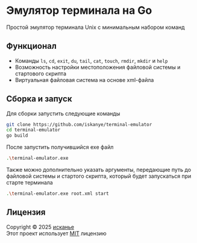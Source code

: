 
# Эмулятор терминала на Go

Простой эмулятор терминала Unix с минимальным набором команд

## Функционал

* Команды `ls`, `cd`, `exit`, `du`, `tail`, `cat`, `touch`, `rmdir`, `mkdir` и `help`
* Возможность настройки местоположения файловой системы и стартового скрипта
* Виртуальная файловая система на основе xml-файла

## Сборка и запуск

Для сборки запустить следующие команды

```bash
git clone https://github.com/iskanye/terminal-emulator
cd terminal-emulator
go build
```

После запустить получившийся exe файл

```bash
.\terminal-emulator.exe
```

Также можно дополнительно указать аргументы, передающие путь до файловой системы и стартого скрипта, который будет запускаться при старте терминала

```bash
.\terminal-emulator.exe root.xml start
```

## Лицензия

Copyright © 2025 [исканье](https://github.com/iskanye)\
Этот проект использует [MIT](LICENSE) лицензию

